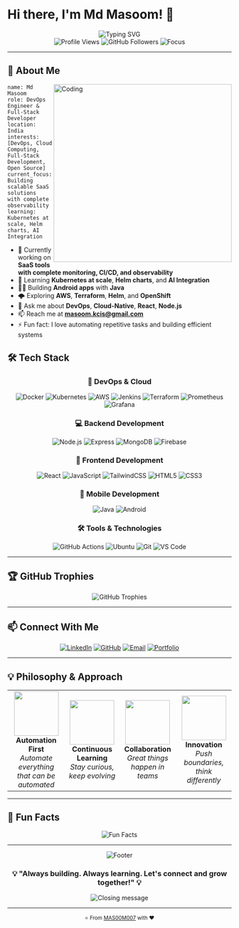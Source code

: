 # Hi there, I'm Md Masoom! 👋

<div align="center">
  <img src="https://readme-typing-svg.demolab.com?font=Fira+Code&weight=600&size=28&duration=4000&pause=1000&center=true&vCenter=true&width=600&height=100&lines=DevOps+Engineer+%F0%9F%9A%80;Cloud-Native+Builder+%E2%98%81%EF%B8%8F;Full-Stack+Developer+%F0%9F%92%BB;Open+Source+Enthusiast+%E2%9D%A4%EF%B8%8F;AI+Learner+%F0%9F%A4%96;Problem+Solver+%F0%9F%A7%A9" alt="Typing SVG" />
</div>

<div align="center">
  <img src="https://komarev.com/ghpvc/?username=MAS00M007&color=blueviolet&style=flat-square&label=Profile+Views" alt="Profile Views" />
  <img src="https://img.shields.io/github/followers/MAS00M007?style=flat-square&color=blue" alt="GitHub Followers" />
  <img src="https://img.shields.io/badge/Focus-DevOps%20%26%20Cloud-brightgreen?style=flat-square" alt="Focus" />
</div>

---

## 🚀 About Me

<img align="right" alt="Coding" width="400" src="https://raw.githubusercontent.com/abhisheknaiidu/abhisheknaiidu/master/code.gif">

    name: Md Masoom
    role: DevOps Engineer & Full-Stack Developer
    location: India
    interests: [DevOps, Cloud Computing, Full-Stack 
    Development, Open Source]
    current_focus: Building scalable SaaS solutions 
    with complete observability
    learning: Kubernetes at scale, Helm charts, AI Integration

- 🔭 Currently working on **SaaS tools with complete monitoring, CI/CD, and observability**
- 🌱 Learning **Kubernetes at scale**, **Helm charts**, and **AI Integration**
- 👨‍💻 Building **Android apps** with **Java**
- 🌩️ Exploring **AWS**, **Terraform**, **Helm**, and **OpenShift**
- 💬 Ask me about **DevOps**, **Cloud-Native**, **React**, **Node.js**
- 📫 Reach me at [**masoom.kcis@gmail.com**](https://mail.google.com/mail/?view=cm&fs=1&to=masoom.kcis@gmail.com)
- ⚡ Fun fact: I love automating repetitive tasks and building efficient systems

## 🛠️ Tech Stack

<div align="center">

### 🔧 DevOps & Cloud
![Docker](https://img.shields.io/badge/-Docker-2496ED?style=for-the-badge&logo=docker&logoColor=white)
![Kubernetes](https://img.shields.io/badge/-Kubernetes-326CE5?style=for-the-badge&logo=kubernetes&logoColor=white)
![AWS](https://img.shields.io/badge/-AWS-232F3E?style=for-the-badge&logo=amazon-aws&logoColor=white)
![Jenkins](https://img.shields.io/badge/-Jenkins-D24939?style=for-the-badge&logo=jenkins&logoColor=white)
![Terraform](https://img.shields.io/badge/-Terraform-623CE4?style=for-the-badge&logo=terraform&logoColor=white)
![Prometheus](https://img.shields.io/badge/-Prometheus-E6522C?style=for-the-badge&logo=prometheus&logoColor=white)
![Grafana](https://img.shields.io/badge/-Grafana-F46800?style=for-the-badge&logo=grafana&logoColor=white)

### 💻 Backend Development
![Node.js](https://img.shields.io/badge/-Node.js-339933?style=for-the-badge&logo=node.js&logoColor=white)
![Express](https://img.shields.io/badge/-Express-000000?style=for-the-badge&logo=express&logoColor=white)
![MongoDB](https://img.shields.io/badge/-MongoDB-47A248?style=for-the-badge&logo=mongodb&logoColor=white)
![Firebase](https://img.shields.io/badge/-Firebase-FFCA28?style=for-the-badge&logo=firebase&logoColor=black)


### 🎨 Frontend Development
![React](https://img.shields.io/badge/-React-61DAFB?style=for-the-badge&logo=react&logoColor=black)
![JavaScript](https://img.shields.io/badge/-JavaScript-F7DF1E?style=for-the-badge&logo=javascript&logoColor=black)
![TailwindCSS](https://img.shields.io/badge/-TailwindCSS-06B6D4?style=for-the-badge&logo=tailwindcss&logoColor=white)
![HTML5](https://img.shields.io/badge/-HTML5-E34F26?style=for-the-badge&logo=html5&logoColor=white)
![CSS3](https://img.shields.io/badge/-CSS3-1572B6?style=for-the-badge&logo=css3&logoColor=white)

### 📱 Mobile Development
![Java](https://img.shields.io/badge/-Java-007396?style=for-the-badge&logo=java&logoColor=white)
![Android](https://img.shields.io/badge/-Android-3DDC84?style=for-the-badge&logo=android&logoColor=white)

### 🛠️ Tools & Technologies
![GitHub Actions](https://img.shields.io/badge/-GitHub%20Actions-2088FF?style=for-the-badge&logo=github-actions&logoColor=white)
![Ubuntu](https://img.shields.io/badge/-Ubuntu-E95420?style=for-the-badge&logo=ubuntu&logoColor=white)
![Git](https://img.shields.io/badge/-Git-F05032?style=for-the-badge&logo=git&logoColor=white)
![VS Code](https://img.shields.io/badge/-VS%20Code-007ACC?style=for-the-badge&logo=visual-studio-code&logoColor=white)

</div>

---


## 🏆 GitHub Trophies

<div align="center">
  <img src="https://github-profile-trophy.vercel.app/?username=MAS00M007&theme=tokyonight&row=1&column=6" alt="GitHub Trophies" />
</div>

---


## 📫 Connect With Me

<div align="center">
  
[![LinkedIn](https://img.shields.io/badge/-LinkedIn-0A66C2?style=for-the-badge&logo=linkedin&logoColor=white)](https://www.linkedin.com/in/md-masoom-3084aa25a)
[![GitHub](https://img.shields.io/badge/-GitHub-181717?style=for-the-badge&logo=github&logoColor=white)](https://github.com/MAS00M007)
[![Email](https://img.shields.io/badge/-Gmail-EA4335?style=for-the-badge&logo=gmail&logoColor=white)](https://mail.google.com/mail/?view=cm&fs=1&to=masoom.kcis@gmail.com)
[![Portfolio](https://img.shields.io/badge/-Portfolio-FF5722?style=for-the-badge&logo=web&logoColor=white)](https://devops-masoom.netlify.app/)

</div>

---

## 💡 Philosophy & Approach

<div align="center">
  <table>
    <tr>
      <td align="center">
        <img src="https://media.giphy.com/media/du3J3cXyzhj75IOgvA/giphy.gif" width="100">
        <br><strong>Automation First</strong>
        <br><em>Automate everything that can be automated</em>
      </td>
      <td align="center">
        <img src="https://media.giphy.com/media/26tn33aiTi1jkl6H6/giphy.gif" width="100">
        <br><strong>Continuous Learning</strong>
        <br><em>Stay curious, keep evolving</em>
      </td>
      <td align="center">
        <img src="https://media.giphy.com/media/3oKIPnAiaMCws8nOsE/giphy.gif" width="100">
        <br><strong>Collaboration</strong>
        <br><em>Great things happen in teams</em>
      </td>
      <td align="center">
        <img src="https://media.giphy.com/media/l46Cy1rHbQ92uuLXa/giphy.gif" width="100">
        <br><strong>Innovation</strong>
        <br><em>Push boundaries, think differently</em>
      </td>
    </tr>
  </table>
</div>

---

## 🎊 Fun Facts

<div align="center">
  <img src="https://readme-typing-svg.demolab.com?font=Fira+Code&pause=1000&color=667EEA&center=true&vCenter=true&width=600&lines=%F0%9F%8D%95+I+debug+with+pizza+and+coffee;%F0%9F%8E%AE+Gaming+enthusiast+%26+tech+explorer;%F0%9F%93%9A+Always+reading+tech+blogs+%26+docs;%F0%9F%8C%B1+Believe+in+sustainable+technology;%F0%9F%A4%96+Dream+of+fully+automated+workflows" alt="Fun Facts" />
</div>

---

<div align="center">
  <img src="https://capsule-render.vercel.app/api?type=waving&color=gradient&height=100&section=footer" alt="Footer" />
</div>

<div align="center">
  <h3>💡 "Always building. Always learning. Let's connect and grow together!" 💡</h3>
  
  <img src="https://readme-typing-svg.demolab.com?font=Fira+Code&pause=1000&color=38C2FF&center=true&vCenter=true&width=600&lines=Thanks+for+visiting+my+profile!+%F0%9F%98%8A;Let's+build+something+amazing+together!+%F0%9F%9A%80;Happy+coding!+%F0%9F%92%BB" alt="Closing message" />
</div>

---

<div align="center">
  <sub>⭐ From <a href="https://github.com/MAS00M007">MAS00M007</a> with ❤️</sub>
</div>
